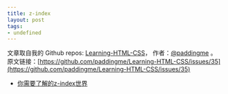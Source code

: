 ```yaml
---
title: z-index
layout: post
tags:
- undefined
---
```



 文章取自我的 Github  repos: [Learning-HTML-CSS](https://github.com/paddingme/Learning-HTML-CSS)， 作者：[@paddingme](http://padding.me/about.html) 。  
原文链接：[https://github.com/paddingme/Learning-HTML-CSS/issues/35](https://github.com/paddingme/Learning-HTML-CSS/issues/35)

- [你需要了解的z-index世界](http://blog.doyoe.com/2014/01/21/css/%E4%BD%A0%E9%9C%80%E8%A6%81%E4%BA%86%E8%A7%A3%E7%9A%84z-index%E4%B8%96%E7%95%8C/)

